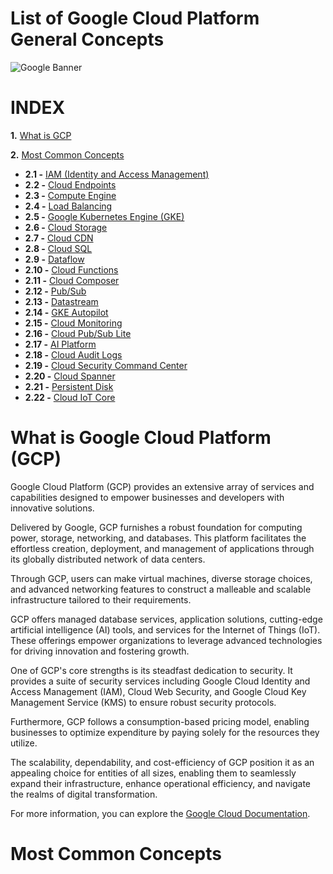 # List of Google Cloud Platform General Concepts
![Google Banner](https://storage.googleapis.com/gweb-uniblog-publish-prod/original_images/GCP_CloudCovered_3.jpg)

# INDEX
**1.** [What is GCP](#what-is-gcp)

**2.** [Most Common Concepts](#most-common-concepts)

-   **2.1 -** [IAM (Identity and Access Management)](#iam)
-   **2.2 -** [Cloud Endpoints](#cloud-endpoints)
-   **2.3 -** [Compute Engine](#compute-engine)
-   **2.4 -** [Load Balancing](#load-balancing)
-   **2.5 -** [Google Kubernetes Engine (GKE)](#gke)
-   **2.6 -** [Cloud Storage](#cloud-storage)
-   **2.7 -** [Cloud CDN](#cloud-cdn)
-   **2.8 -** [Cloud SQL](#cloud-sql)
-   **2.9 -** [Dataflow](#dataflow)
-   **2.10 -** [Cloud Functions](#cloud-functions)
-   **2.11 -** [Cloud Composer](#cloud-composer)
-   **2.12 -** [Pub/Sub](#pub-sub)
-   **2.13 -** [Datastream](#datastream)
-   **2.14 -** [GKE Autopilot](#gke-autopilot)
-   **2.15 -** [Cloud Monitoring](#cloud-monitoring)
-   **2.16 -** [Cloud Pub/Sub Lite](#pub-sub-lite)
-   **2.17 -** [AI Platform](#ai-platform)
-   **2.18 -** [Cloud Audit Logs](#cloud-audit-logs)
-   **2.19 -** [Cloud Security Command Center](#security-command-center)
-   **2.20 -** [Cloud Spanner](#cloud-spanner)
-   **2.21 -** [Persistent Disk](#persistent-disk)
-   **2.22 -** [Cloud IoT Core](#cloud-iot-core)

# What is Google Cloud Platform (GCP)

Google Cloud Platform (GCP) provides an extensive array of services and capabilities designed to empower businesses and developers with innovative solutions.

Delivered by Google, GCP furnishes a robust foundation for computing power, storage, networking, and databases. This platform facilitates the effortless creation, deployment, and management of applications through its globally distributed network of data centers.

Through GCP, users can make virtual machines, diverse storage choices, and advanced networking features to construct a malleable and scalable infrastructure tailored to their requirements.

GCP offers managed database services, application solutions, cutting-edge artificial intelligence (AI) tools, and services for the Internet of Things (IoT). These offerings empower organizations to leverage advanced technologies for driving innovation and fostering growth.

One of GCP's core strengths is its steadfast dedication to security. It provides a suite of security services including Google Cloud Identity and Access Management (IAM), Cloud Web Security, and Google Cloud Key Management Service (KMS) to ensure robust security protocols.

Furthermore, GCP follows a consumption-based pricing model, enabling businesses to optimize expenditure by paying solely for the resources they utilize.

The scalability, dependability, and cost-efficiency of GCP position it as an appealing choice for entities of all sizes, enabling them to seamlessly expand their infrastructure, enhance operational efficiency, and navigate the realms of digital transformation.

For more information, you can explore the [Google Cloud Documentation](https://cloud.google.com/docs).

# Most Common Concepts
